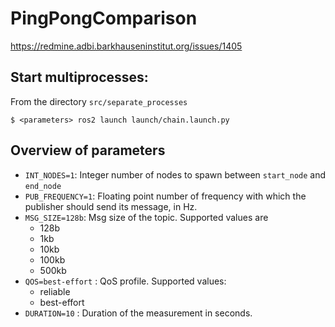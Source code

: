 # PingPongComparison

https://redmine.adbi.barkhauseninstitut.org/issues/1405

## Start multiprocesses:
From the directory `src/separate_processes`

```console
$ <parameters> ros2 launch launch/chain.launch.py
```

##  Overview of parameters

- `INT_NODES=1`: Integer number of nodes to spawn between `start_node` and `end_node`
- `PUB_FREQUENCY=1`: Floating point number of frequency with which the publisher should send its message, in Hz.
- `MSG_SIZE=128b`: Msg size of the topic. Supported values are
  - 128b
  - 1kb
  - 10kb
  - 100kb
  - 500kb
- `QOS=best-effort` : QoS profile. Supported values:
  - reliable
  - best-effort
- `DURATION=10` : Duration of the measurement in seconds.
